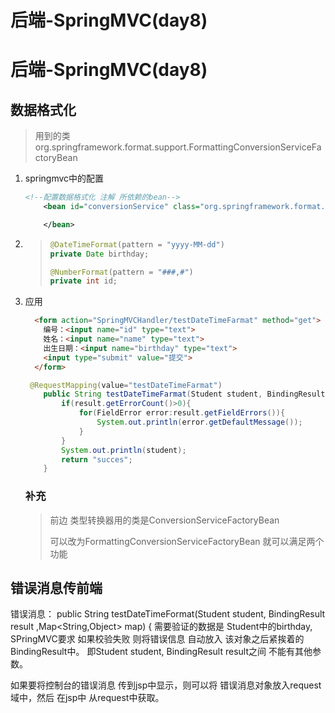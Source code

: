 # 后端-SpringMVC(day8)


# 后端-SpringMVC(day8)

## 数据格式化

> 用到的类 org.springframework.format.support.FormattingConversionServiceFactoryBean

1. springmvc中的配置

   ```xml
   <!--配置数据格式化 注解 所依赖的bean-->
       <bean id="conversionService" class="org.springframework.format.support.FormattingConversionServiceFactoryBean">
   
       </bean>
   ```

2. > ```java
   > @DateTimeFormat(pattern = "yyyy-MM-dd")
   > private Date birthday;
   > 
   > @NumberFormat(pattern = "###,#")
   > private int id;
   > ```

3. 应用

   ```html
     <form action="SpringMVCHandler/testDateTimeFarmat" method="get">
       编号：<input name="id" type="text">
       姓名：<input name="name" type="text">
       出生日期：<input name="birthday" type="text">
       <input type="submit" value="提交">
     </form>
   ```

   ```java
    @RequestMapping(value="testDateTimeFarmat")
       public String testDateTimeFarmat(Student student, BindingResult result){
           if(result.getErrorCount()>0){
               for(FieldError error:result.getFieldErrors()){
                   System.out.println(error.getDefaultMessage());
               }
           }
           System.out.println(student);
           return "succes";
       }
   ```

   ### 补充

   > 前边 类型转换器用的类是ConversionServiceFactoryBean
   >
   > 可以改为FormattingConversionServiceFactoryBean 就可以满足两个功能

## 错误消息传前端

错误消息：
public String testDateTimeFormat(Student student, BindingResult result ,Map<String,Object> map) {
需要验证的数据是 Student中的birthday, SPringMVC要求 如果校验失败  则将错误信息 自动放入 该对象之后紧挨着的	BindingResult中。
即Student student, BindingResult result之间 不能有其他参数。

如果要将控制台的错误消息 传到jsp中显示，则可以将 错误消息对象放入request域中，然后 在jsp中 从request中获取。

